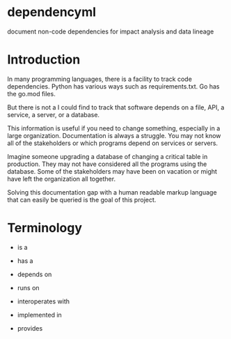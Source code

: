 # dependencyml
document non-code dependencies for impact analysis and data lineage 

# Introduction
In many programming languages, there is a facility
to track code dependencies. Python has various
ways such as requirements.txt. Go has the go.mod 
files.

But there is not a I could find to track that
software depends on a file, API, a service, a server,
or a database.

This information is useful if you need to 
change something, especially in a large 
organization. Documentation is always a 
struggle. You may not know all of the 
stakeholders or which programs depend on
services or servers.

Imagine someone upgrading a 
database of changing a critical table in
production. They may not have considered 
all the programs using the database. Some 
of the stakeholders may have been on vacation 
or might have left the organization all
together.

Solving this documentation gap with a human readable
markup language that can easily be queried is
the goal of this project.

# Terminology

* is a

* has a 

* depends on

* runs on

* interoperates with

* implemented in

* provides
